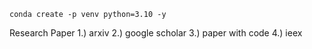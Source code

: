 
```
conda create -p venv python=3.10 -y

```



Research Paper 
1.) arxiv 
2.) google scholar 
3.) paper with code 
4.) ieex 
















